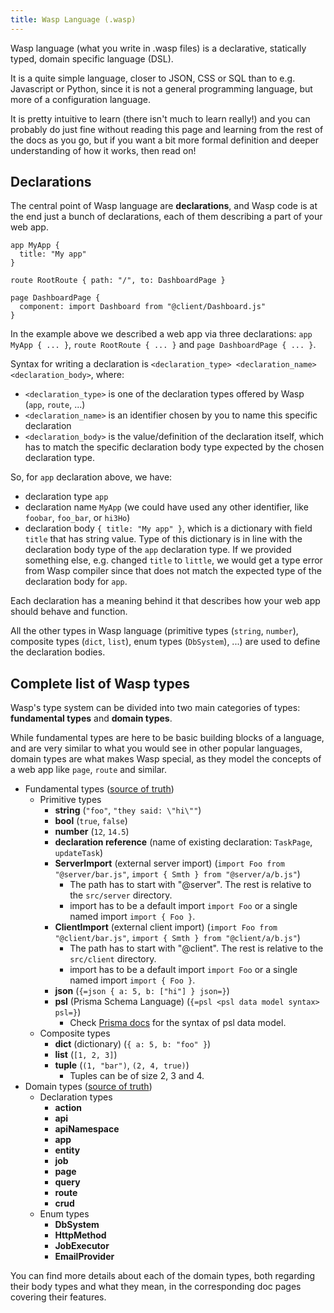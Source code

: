 ```yaml
---
title: Wasp Language (.wasp)
---
```


Wasp language (what you write in .wasp files) is a declarative, statically typed, domain specific language (DSL).

It is a quite simple language, closer to JSON, CSS or SQL than to e.g. Javascript or Python, since it is not a general programming language, but more of a configuration language.

It is pretty intuitive to learn (there isn't much to learn really!) and you can probably do just fine without reading this page and learning from the rest of the docs as you go, but if you want a bit more formal definition and deeper understanding of how it works, then read on!

## Declarations

The central point of Wasp language are **declarations**, and Wasp code is at the end just a bunch of declarations, each of them describing a part of your web app.

```wasp
app MyApp {
  title: "My app"
}

route RootRoute { path: "/", to: DashboardPage }

page DashboardPage {
  component: import Dashboard from "@client/Dashboard.js"
}
```

In the example above we described a web app via three declarations: `app MyApp { ... }`, `route RootRoute { ... }` and `page DashboardPage { ... }`.

Syntax for writing a declaration is `<declaration_type> <declaration_name> <declaration_body>`, where:
- `<declaration_type>` is one of the declaration types offered by Wasp (`app`, `route`, ...)
- `<declaration_name>` is an identifier chosen by you to name this specific declaration
- `<declaration_body>` is the value/definition of the declaration itself, which has to match the specific declaration body type expected by the chosen declaration type.

So, for `app` declaration above, we have:
- declaration type `app`
- declaration name `MyApp` (we could have used any other identifier, like `foobar`, `foo_bar`, or `hi3Ho`)
- declaration body `{ title: "My app" }`, which is a dictionary with field `title` that has string value.
  Type of this dictionary is in line with the declaration body type of the `app` declaration type.
  If we provided something else, e.g. changed `title` to `little`, we would get a type error from Wasp compiler since that does not match the expected type of the declaration body for `app`.

Each declaration has a meaning behind it that describes how your web app should behave and function.

All the other types in Wasp language (primitive types (`string`, `number`), composite types (`dict`, `list`), enum types (`DbSystem`), ...) are used to define the declaration bodies.

## Complete list of Wasp types
Wasp's type system can be divided into two main categories of types: **fundamental types** and **domain types**.

While fundamental types are here to be basic building blocks of a language, and are very similar to what you would see in other popular languages, domain types are what makes Wasp special, as they model the concepts of a web app like `page`, `route` and similar.

- Fundamental types ([source of truth](https://github.com/wasp-lang/wasp/blob/main/waspc/src/Wasp/Analyzer/Type.hs))
  - Primitive types
    - **string** (`"foo"`, `"they said: \"hi\""`)
    - **bool** (`true`, `false`)
    - **number** (`12`, `14.5`)
    - **declaration reference** (name of existing declaration: `TaskPage`, `updateTask`)
    - **ServerImport** (external server import) (`import Foo from "@server/bar.js"`, `import { Smth } from "@server/a/b.js"`)
      - The path has to start with "@server". The rest is relative to the `src/server` directory.
      - import has to be a default import `import Foo` or a single named import `import { Foo }`.
    - **ClientImport** (external client import) (`import Foo from "@client/bar.js"`, `import { Smth } from "@client/a/b.js"`)
      - The path has to start with "@client". The rest is relative to the `src/client` directory.
      - import has to be a default import `import Foo` or a single named import `import { Foo }`.
    - **json** (`{=json { a: 5, b: ["hi"] } json=}`)
    - **psl** (Prisma Schema Language) (`{=psl <psl data model syntax> psl=}`)
      - Check [Prisma docs](https://www.prisma.io/docs/concepts/components/prisma-schema/data-model) for the syntax of psl data model.
  - Composite types
    - **dict** (dictionary) (`{ a: 5, b: "foo" }`)
    - **list** (`[1, 2, 3]`)
    - **tuple** (`(1, "bar")`, `(2, 4, true)`)
      - Tuples can be of size 2, 3 and 4.
- Domain types ([source of truth](https://github.com/wasp-lang/wasp/blob/main/waspc/src/Wasp/Analyzer/StdTypeDefinitions.hs))
  - Declaration types
    - **action**
    - **api**
    - **apiNamespace**
    - **app**
    - **entity**
    - **job**
    - **page**
    - **query**
    - **route**
    - **crud**
  - Enum types
    - **DbSystem**
    - **HttpMethod**
    - **JobExecutor**
    - **EmailProvider**

You can find more details about each of the domain types, both regarding their body types and what they mean, in the corresponding doc pages covering their features.


